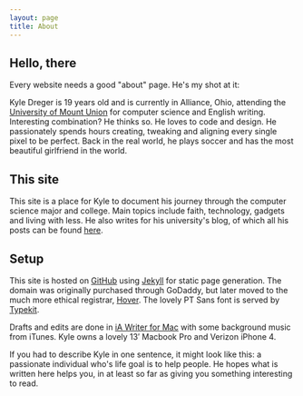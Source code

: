 ```yaml
---
layout: page
title: About
---
```


## Hello, there

Every website needs a good "about" page. He's my shot at it: 

Kyle Dreger is 19 years old and is currently in Alliance, Ohio, attending the [University of Mount Union](http://mountunion.edu) for computer science and English writing. Interesting combination? He thinks so. He loves to code and design. He passionately spends hours creating, tweaking and aligning every single pixel to be perfect. Back in the real world, he plays soccer and has the most beautiful girlfriend in the world.

## This site

This site is a place for Kyle to document his journey through the computer science major and college. Main topics include faith, technology, gadgets and living with less. He also writes for his university's blog, of which all his posts can be found [here](http://blog.mountunion.edu/blog/author/dregerkq/). 

## Setup

This site is hosted on [GitHub](http://github.com) using [Jekyll](https://github.com/mojombo/jekyll/) for static page generation. The domain was originally purchased through GoDaddy, but later moved to the much more ethical registrar, [Hover](http://hover.com). The lovely PT Sans font is served by [Typekit](http://typekit.com). 

Drafts and edits are done in [iA Writer for Mac](http://www.iawriter.com/) with some background music from iTunes. Kyle owns a lovely 13′ Macbook Pro and Verizon iPhone 4.

If you had to describe Kyle in one sentence, it might look like this: a passionate individual who's life goal is to help people. He hopes what is written here helps you, in at least so far as giving you something interesting to read.